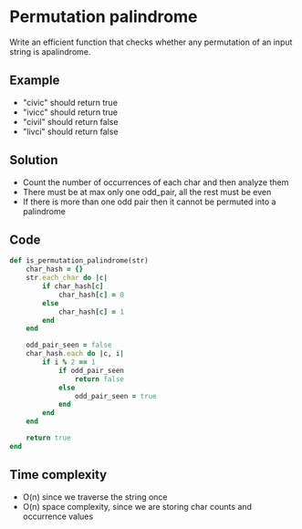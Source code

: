 # Permutation palindrome
Write an efficient function that checks whether any permutation of an input string is apalindrome.

## Example
- "civic" should return true
- "ivicc" should return true
- "civil" should return false
- "livci" should return false

## Solution
- Count the number of occurrences of each char and then analyze them
- There must be at max only one odd_pair, all the rest must be even
- If there is more than one odd pair then it cannot be permuted into a palindrome

## Code
```ruby
def is_permutation_palindrome(str)
    char_hash = {}
    str.each_char do |c|
        if char_hash[c]
            char_hash[c] = 0
        else
            char_hash[c] = 1
        end
    end

    odd_pair_seen = false
    char_hash.each do |c, i|
        if i % 2 == 1
            if odd_pair_seen
                return false
            else
                odd_pair_seen = true
            end
        end
    end

    return true
end
```

## Time complexity
- O(n) since we traverse the string once
- O(n) space complexity, since we are storing char counts and occurrence values

